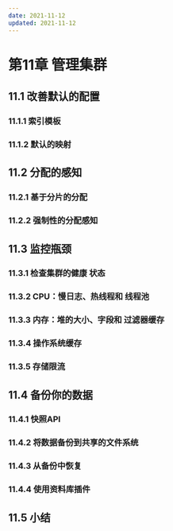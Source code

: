 ```yaml
---
date: 2021-11-12
updated: 2021-11-12
---
```


# 第11章 管理集群

## 11.1 改善默认的配置

### 11.1.1 索引模板

### 11.1.2 默认的映射

## 11.2 分配的感知

### 11.2.1 基于分片的分配

### 11.2.2 强制性的分配感知

## 11.3 监控瓶颈

### 11.3.1 检查集群的健康 状态

### 11.3.2 CPU：慢日志、热线程和 线程池

### 11.3.3 内存：堆的大小、字段和 过滤器缓存

### 11.3.4 操作系统缓存

### 11.3.5 存储限流

## 11.4 备份你的数据

### 11.4.1 快照API

### 11.4.2 将数据备份到共享的文件系统

### 11.4.3 从备份中恢复

### 11.4.4 使用资料库插件

## 11.5 小结
